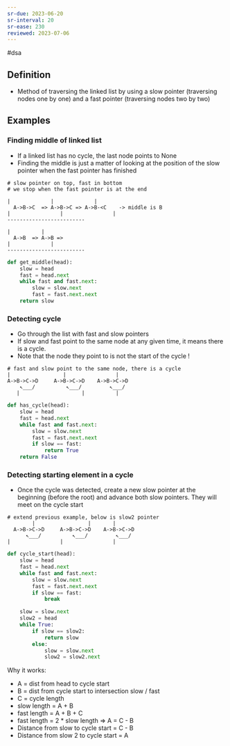 ```yaml
---
sr-due: 2023-06-20
sr-interval: 20
sr-ease: 230
reviewed: 2023-07-06
---
```


#dsa
## Definition

- Method of traversing the linked list by using a slow pointer (traversing nodes one by one) and a fast pointer (traversing nodes two by two)

## Examples

### Finding middle of linked list

- If a linked list has no cycle, the last node points to None
- Finding the middle is just a matter of looking at the position of the slow pointer when the fast pointer has finished

```text
# slow pointer on top, fast in bottom
# we stop when the fast pointer is at the end

|             |             |
  A->B->C  => A->B->C => A->B-<C    -> middle is B
|                |                |
-------------------------

|          |
  A->B  => A->B =>
|             |
-------------------------
```

```python
def get_middle(head):
	slow = head
	fast = head.next
	while fast and fast.next:
		slow = slow.next
		fast = fast.next.next
	return slow
```

### Detecting cycle

- Go through the list with fast and slow pointers
- If slow and fast point to the same node at any given time, it means there is a cycle.
- Note that the node they point to is not the start of the cycle !

```text
# fast and slow point to the same node, there is a cycle
|	              |                |
A->B->C->D     A->B->C->D    A->B->C->D
    ↖___/          ↖___/         ↖___/
   |                    |          |
```

```python
def has_cycle(head):
	slow = head
	fast = head.next
	while fast and fast.next:
		slow = slow.next
		fast = fast.next.next
		if slow == fast:
			return True
	return False
```

### Detecting starting element in a cycle

- Once the cycle was detected, create a new slow pointer at the beginning (before the root)
  and advance both slow pointers. They will meet on the cycle start

```text
# extend previous example, below is slow2 pointer
        |	              |       |
  A->B->C->D     A->B->C->D    A->B->C->D
      ↖___/          ↖___/         ↖___/
|                |                |
```

```python
def cycle_start(head):
	slow = head
	fast = head.next
	while fast and fast.next:
		slow = slow.next
		fast = fast.next.next
		if slow == fast:
			break

	slow = slow.next
	slow2 = head
	while True:
		if slow == slow2:
			return slow
		else:
			slow = slow.next
			slow2 = slow2.next
```

Why it works:

- A = dist from head to cycle start
- B = dist from cycle start to intersection slow / fast
- C = cycle length
- slow length = A + B
- fast length = A + B + C
- fast length = 2 \* slow length => A = C - B
- Distance from slow to cycle start = C - B
- Distance from slow 2 to cycle start = A
